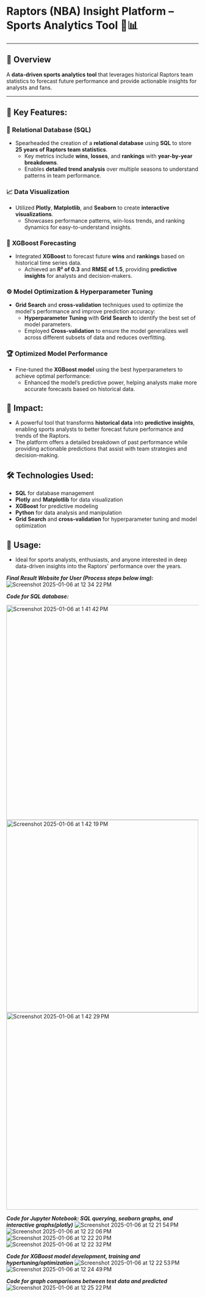 # Raptors (NBA) Insight Platform – Sports Analytics Tool 🏀📊

---

## 🚀 **Overview**
A **data-driven sports analytics tool** that leverages historical Raptors team statistics to forecast future performance and provide actionable insights for analysts and fans.

---

## 🔑 **Key Features:**

### 💾 **Relational Database (SQL)**
- Spearheaded the creation of a **relational database** using **SQL** to store **25 years of Raptors team statistics**.
  - Key metrics include **wins**, **losses**, and **rankings** with **year-by-year breakdowns**.
  - Enables **detailed trend analysis** over multiple seasons to understand patterns in team performance.

### 📈 **Data Visualization**
- Utilized **Plotly**, **Matplotlib**, and **Seaborn** to create **interactive visualizations**.
  - Showcases performance patterns, win-loss trends, and ranking dynamics for easy-to-understand insights.

### 🔮 **XGBoost Forecasting**
- Integrated **XGBoost** to forecast future **wins** and **rankings** based on historical time series data.
  - Achieved an **R² of 0.3** and **RMSE of 1.5**, providing **predictive insights** for analysts and decision-makers.

### ⚙️ **Model Optimization & Hyperparameter Tuning**
- **Grid Search** and **cross-validation** techniques used to optimize the model's performance and improve prediction accuracy:
  - **Hyperparameter Tuning** with **Grid Search** to identify the best set of model parameters.
  - Employed **Cross-validation** to ensure the model generalizes well across different subsets of data and reduces overfitting.

### 🏆 **Optimized Model Performance**
- Fine-tuned the **XGBoost model** using the best hyperparameters to achieve optimal performance:
  - Enhanced the model’s predictive power, helping analysts make more accurate forecasts based on historical data.

## 🎯 **Impact:**
- A powerful tool that transforms **historical data** into **predictive insights**, enabling sports analysts to better forecast future performance and trends of the Raptors.
- The platform offers a detailed breakdown of past performance while providing actionable predictions that assist with team strategies and decision-making.

## 🛠️ **Technologies Used:**
- **SQL** for database management
- **Plotly** and **Matplotlib** for data visualization
- **XGBoost** for predictive modeling
- **Python** for data analysis and manipulation
- **Grid Search** and **cross-validation** for hyperparameter tuning and model optimization

## 🚀 **Usage:**
- Ideal for sports analysts, enthusiasts, and anyone interested in deep data-driven insights into the Raptors' performance over the years.





***Final Result Website for User (Process steps below img):*** 
![Screenshot 2025-01-06 at 12 34 22 PM](https://github.com/user-attachments/assets/10bdc194-a0d8-463b-a15c-c18d0bdc8335)


***Code for SQL database:***

<img width="562" alt="Screenshot 2025-01-06 at 1 41 42 PM" src="https://github.com/user-attachments/assets/65f74f7c-ffa9-4b8b-b4ee-bcce9345aeef" />
<img width="503" alt="Screenshot 2025-01-06 at 1 42 19 PM" src="https://github.com/user-attachments/assets/212fe76f-c841-4d54-a98f-b907565998a4" />
<img width="516" alt="Screenshot 2025-01-06 at 1 42 29 PM" src="https://github.com/user-attachments/assets/1434c701-0661-4141-84b5-4e7e089bd7e2" />


***Code for Jupyter Notebook: SQL querying, seaborn graphs, and interactive graphs(plotly)*** 
![Screenshot 2025-01-06 at 12 21 54 PM](https://github.com/user-attachments/assets/15e85272-bc43-492b-bfef-dbee401bbaa4)
![Screenshot 2025-01-06 at 12 22 06 PM](https://github.com/user-attachments/assets/d47da36d-c973-41bf-bcd5-e93041c37991)
![Screenshot 2025-01-06 at 12 22 20 PM](https://github.com/user-attachments/assets/51d02922-9a6c-47d7-829b-f7de3d469a70)
![Screenshot 2025-01-06 at 12 22 32 PM](https://github.com/user-attachments/assets/b0b7d824-828d-4382-8d1f-da3c11560f39)

***Code for XGBoost model development, training and hypertuning/optimization*** 
![Screenshot 2025-01-06 at 12 22 53 PM](https://github.com/user-attachments/assets/43fbfffa-fd8e-42c6-99fd-1a6efd39f644)
![Screenshot 2025-01-06 at 12 24 49 PM](https://github.com/user-attachments/assets/2b17ad88-7f05-4438-93f2-ade6f02c9c10)

***Code for graph comparisons between test data and predicted***
![Screenshot 2025-01-06 at 12 25 22 PM](https://github.com/user-attachments/assets/2ca58257-d17c-48f5-b349-b4bbde11aeab)







